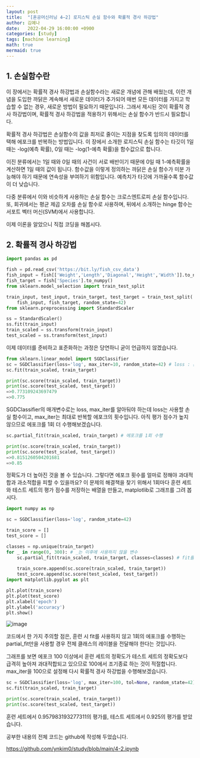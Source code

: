```yaml
---
layout: post
title:  "[혼공머신러닝 4–2] 로지스틱 손실 함수와 확률적 경사 하강법"
author: 김예나
date:   2022-04-29 16:00:00 +0900
categories: [study]
tags: [machine learning]
math: true
mermaid: true
---
```



## 1\. 손실함수란


이 장에서는 확률적 경사 하강법과 손실함수라는 새로운 개념에 관해 배웠는데, 이런 개념을 도입한 까닭은 계속해서 새로운 데이터가 추가되어 매번 모든 데이터를 가지고 학습할 수 없는 경우, 새로운 방법이 필요하기 때문입니다. 그래서 제시된 것이 확률적 경사 하강법이며, 확률적 경사 하강법을 적용하기 위해서는 손실 함수가 반드시 필요합니다.


확률적 경사 하강법은 손실함수의 값을 최저로 줄이는 지점을 찾도록 임의의 데이터를 택해 에포크를 반복하는 방법입니다. 이 장에서 소개한 로지스틱 손실 함수는 타깃이 1일 때는 -log(예측 확률), 0일 때는 -log(1-예측 확률)을 함수값으로 합니다.


이진 분류에서는 1일 때와 0일 때의 사건이 서로 배반이기 때문에 0일 때 1-예측확률을 계산하면 1일 때의 값이 됩니다. 함수값을 이렇게 정의하는 까닭은 손실 함수가 미분 가능해야 하기 때문에 연속성을 부여하기 위함입니다. 예측치가 타깃에 가까울수록 함수값이 더 낮습니다.


다중 분류에서 이와 비슷하게 사용하는 손실 함수는 크로스엔트로피 손실 함수입니다. 또, 회귀에서는 평균 제곱 오차를 손실 함수로 사용하며, 뒤에서 소개하는 hinge 함수는 서포트 벡터 머신(SVM)에서 사용합니다.


이제 이론을 알았으니 직접 코딩을 해봅시다.


## 2\. 확률적 경사 하강법


```python
import pandas as pd

fish = pd.read_csv('https://bit.ly/fish_csv_data')
fish_input = fish[['Weight','Length','Diagonal','Height','Width']].to_numpy()
fish_target = fish['Species'].to_numpy()
from sklearn.model_selection import train_test_split

train_input, test_input, train_target, test_target = train_test_split(
    fish_input, fish_target, random_state=42)
from sklearn.preprocessing import StandardScaler

ss = StandardScaler()
ss.fit(train_input)
train_scaled = ss.transform(train_input)
test_scaled = ss.transform(test_input)
```


이제 데이터를 준비하고 표준화하는 과정은 당연하니 굳이 언급하지 않겠습니다.


```python
from sklearn.linear_model import SGDClassifier
sc = SGDClassifier(loss='log', max_iter=10, random_state=42) # loss : 손실 함수, log : 로지스틱 손실 함수, max_iter : 최대 에포크 횟수
sc.fit(train_scaled, train_target)

print(sc.score(train_scaled, train_target))
print(sc.score(test_scaled, test_target))
=>0.773109243697479
=>0.775
```


SGDClassifier의 매개변수로는 loss, max_iter를 알아둬야 하는데 loss는 사용할 손실 함수이고, max_iter는 최대로 반복할 에포크의 횟수입니다. 아직 평가 점수가 높지 않으므로 에포크를 1회 더 수행해보겠습니다.


```python
sc.partial_fit(train_scaled, train_target) # 에포크를 1회 수행

print(sc.score(train_scaled, train_target))
print(sc.score(test_scaled, test_target))
=>0.8151260504201681
=>0.85
```


정확도가 더 높아진 것을 볼 수 있습니다. 그렇다면 에포크 횟수를 얼마로 정해야 과대적합과 과소적합을 피할 수 있을까요? 이 문제의 해결책을 찾기 위해서 1회마다 훈련 세트와 테스트 세트의 평가 점수를 저장하는 배열을 만들고, matplotlib로 그래프를 그려 봅시다.


```python
import numpy as np

sc = SGDClassifier(loss='log', random_state=42)

train_score = []
test_score = []

classes = np.unique(train_target)
for _ in range(0, 300): # _는 이후에 사용하지 않을 변수
    sc.partial_fit(train_scaled, train_target, classes=classes) # fit를 사용하지 않고 partial_fit만 사용할 때는 전체 클래스의 레이블을 전달해야 함
    
    train_score.append(sc.score(train_scaled, train_target))
    test_score.append(sc.score(test_scaled, test_target))
import matplotlib.pyplot as plt

plt.plot(train_score)
plt.plot(test_score)
plt.xlabel('epoch')
plt.ylabel('accuracy')
plt.show()
```


![image](https://user-images.githubusercontent.com/80688900/165898806-2fcf3ea5-3417-4131-9619-826aa9e99e0f.png)


코드에서 한 가지 주의할 점은, 훈련 시 fit를 사용하지 않고 1회의 에포크를 수행하는 partial_fit만을 사용할 경우 전체 클래스의 레이블을 전달해야 한다는 것입니다.


그래프를 보면 에포크 100 이상에서 훈련 세트의 정확도가 테스트 세트의 정확도보다 급격히 높아져 과대적합되고 있으므로 100에서 조기종료 하는 것이 적절합니다. max_iter을 100으로 설정해 다시 확률적 경사 하강법을 수행해보겠습니다.


```python
sc = SGDClassifier(loss='log', max_iter=100, tol=None, random_state=42) # tol은 전달된 변수만큼의 변화가 없을 때 더 훈련하지 않고 자동으로 멈추게 함
sc.fit(train_scaled, train_target)

print(sc.score(train_scaled, train_target))
print(sc.score(test_scaled, test_target))
```


훈련 세트에서 0.957983193277311의 평가를, 테스트 세트에서 0.925의 평가를 받았습니다.


공부한 내용의 전체 코드는 github에 작성해 두었습니다.

<https://github.com/ynkim0/study/blob/main/4-2.ipynb>